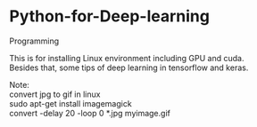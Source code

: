 # Python-for-Deep-learning
Programming

This is for installing Linux environment including GPU and cuda.  
Besides that, some tips of deep learning in tensorflow and keras.  
  
Note:  
convert jpg to gif in linux  
sudo apt-get install imagemagick  
convert -delay 20 -loop 0 *.jpg myimage.gif  
  
